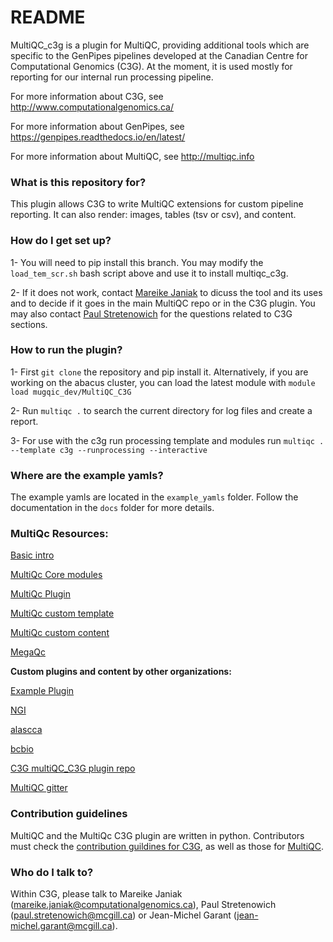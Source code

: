 # README #

MultiQC_c3g is a plugin for MultiQC, providing additional tools which are specific to the GenPipes pipelines developed at the Canadian Centre for Computational Genomics (C3G). At the moment, it is used mostly for reporting for our internal run processing pipeline.

For more information about C3G, see http://www.computationalgenomics.ca/

For more information about GenPipes, see https://genpipes.readthedocs.io/en/latest/

For more information about MultiQC, see http://multiqc.info


### What is this repository for? ###

This plugin allows C3G to write MultiQC extensions for custom pipeline reporting. It can also render: images, tables (tsv or csv), and content.

### How do I get set up? ###

1- You will need to pip install this branch. You may modify the `load_tem_scr.sh` bash script above and use it to install multiqc_c3g.

2- If it does not work, contact [Mareike Janiak](mareike.janiak@computationalgenomics.ca) to dicuss the tool and its uses and to decide if it goes in the main MultiQC repo or in the C3G plugin. You may also contact [Paul Stretenowich](paul.stretenowich@mcgill.ca) for the questions related to C3G sections.


### How to run the plugin? ###

1- First `git clone` the repository and pip install it. Alternatively, if you are working on the abacus cluster, you can load the latest module with `module load mugqic_dev/MultiQC_C3G`

2- Run `multiqc .` to search the current directory for log files and create a report.

3- For use with the c3g run processing template and modules run `multiqc . --template c3g --runprocessing --interactive` 

### Where are the example yamls? ###

The example yamls are located in the `example_yamls` folder. Follow the documentation in the `docs` folder for more details.

### 	MultiQc Resources: ###

[Basic intro](https://www.youtube.com/watch?v=t2lV0ucrD2s&feature=youtu.be)

[MultiQc Core modules](http://multiqc.info/docs/#writing-new-modules)

[MultiQc Plugin](http://multiqc.info/docs/#multiqc-plugins)

[MultiQc custom template](http://multiqc.info/docs/#writing-new-templates)

[MultiQc custom content](http://multiqc.info/docs/#custom-content)

[MegaQc](https://github.com/ewels/MegaQC)

**Custom plugins and content by other organizations:**

[Example Plugin](https://github.com/MultiQC/example-plugin)

[NGI](https://github.com/ewels/MultiQC_NGI)

[alascca](https://github.com/ClinSeq/multiqc-alascca)

[bcbio](https://github.com/MultiQC/MultiQC_bcbio)

[C3G multiQC_C3G plugin repo](https://github.com/c3g/MultiQC_c3g)

[MultiQC gitter](https://gitter.im/ewels/MultiQC)




### Contribution guidelines ###

MultiQC and the MultiQc C3G plugin are written in python. Contributors must check the [contribution guildines for C3G](https://github.com/c3g/GenPipes/blob/master/README-GenAP_coding_standards.txt), as well as those for [MultiQC](http://multiqc.info/docs/#coding-with-multiqc).


### Who do I talk to? ###

Within C3G, please talk to Mareike Janiak (mareike.janiak@computationalgenomics.ca), Paul Stretenowich (paul.stretenowich@mcgill.ca) or Jean-Michel Garant (jean-michel.garant@mcgill.ca).

